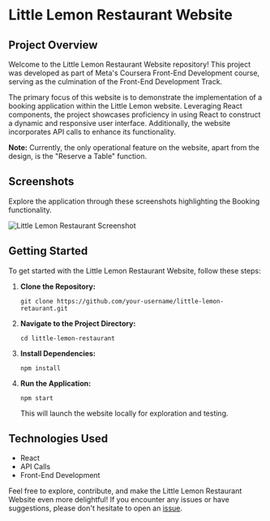 # Little Lemon Restaurant Website

## Project Overview
Welcome to the Little Lemon Restaurant Website repository! This project was developed as part of Meta's Coursera Front-End Development course, serving as the culmination of the Front-End Development Track.

The primary focus of this website is to demonstrate the implementation of a booking application within the Little Lemon website. Leveraging React components, the project showcases proficiency in using React to construct a dynamic and responsive user interface. Additionally, the website incorporates API calls to enhance its functionality.

**Note:** Currently, the only operational feature on the website, apart from the design, is the "Reserve a Table" function.

## Screenshots
Explore the application through these screenshots highlighting the Booking functionality.

![Little Lemon Restaurant Screenshot](../little-lemon-restaurant/src/images/little-lemon-restaurant.png.png?raw=true "Little Lemon Restaurant")

## Getting Started
To get started with the Little Lemon Restaurant Website, follow these steps:

1. **Clone the Repository:**
   ```
   git clone https://github.com/your-username/little-lemon-retaurant.git
   ```

2. **Navigate to the Project Directory:**
   ```
   cd little-lemon-restaurant
   ```

3. **Install Dependencies:**
   ```
   npm install
   ```

4. **Run the Application:**
   ```
   npm start
   ```

   This will launch the website locally for exploration and testing.

## Technologies Used
- React
- API Calls
- Front-End Development

Feel free to explore, contribute, and make the Little Lemon Restaurant Website even more delightful! If you encounter any issues or have suggestions, please don't hesitate to open an [issue](https://github.com/pmadriaan/little-lemon-restaurant/issues).
